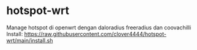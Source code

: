 # hotspot-wrt
Manage hotspot di openwrt dengan daloradius freeradius dan coovachilli
Install: https://raw.githubusercontent.com/clover4444/hotspot-wrt/main/install.sh
